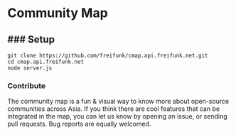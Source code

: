 Community Map
=============

### Setup
-----

```
git clone https://github.com/freifunk/cmap.api.freifunk.net.git
cd cmap.api.freifunk.net
node server.js
```

### Contribute

The community map is a fun & visual way to know more about open-source communities across Asia. If you think there are cool features that can be integrated in the map, you can let us know by opening an issue, or sending pull requests. Bug reports are equally welcomed.